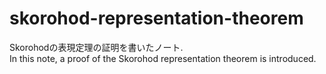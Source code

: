 # skorohod-representation-theorem
Skorohodの表現定理の証明を書いたノート.<br>
In this note, a proof of the Skorohod representation theorem is introduced.
